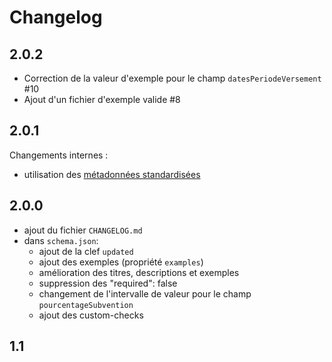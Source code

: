<MenuSchema />

# Changelog

## 2.0.2

- Correction de la valeur d'exemple pour le champ `datesPeriodeVersement` #10
- Ajout d'un fichier d'exemple valide #8

## 2.0.1

Changements internes :

- utilisation des [métadonnées standardisées](https://github.com/frictionlessdata/specs/blob/master/specs/patterns.md#table-schema-metadata-properties)

## 2.0.0

- ajout du fichier `CHANGELOG.md`
- dans `schema.json`:
  - ajout de la clef `updated`
  - ajout des exemples (propriété `examples`)
  - amélioration des titres, descriptions et exemples
  - suppression des "required": false
  - changement de l'intervalle de valeur pour le champ `pourcentageSubvention`
  - ajout des custom-checks

## 1.1
